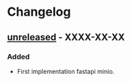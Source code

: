# Changelog

## [unreleased] - XXXX-XX-XX

### Added

- First implementation fastapi minio.

[unreleased]: https://github.com/CarlosAndreo/fastapi-minio/releases/tag/unreleased
